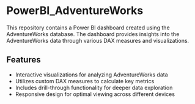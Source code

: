 # PowerBI_AdventureWorks

This repository contains a Power BI dashboard created using the AdventureWorks database. The dashboard provides insights into the AdventureWorks data through various DAX measures and visualizations.

## Features

- Interactive visualizations for analyzing AdventureWorks data
- Utilizes custom DAX measures to calculate key metrics
- Includes drill-through functionality for deeper data exploration
- Responsive design for optimal viewing across different devices
